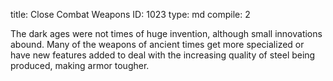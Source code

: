 title:          Close Combat Weapons
ID:             1023
type:           md
compile:        2



The dark ages were not times of huge invention, although small innovations abound. Many of the weapons of ancient times get more specialized or have new features added to deal with the increasing quality of steel being produced, making armor tougher.